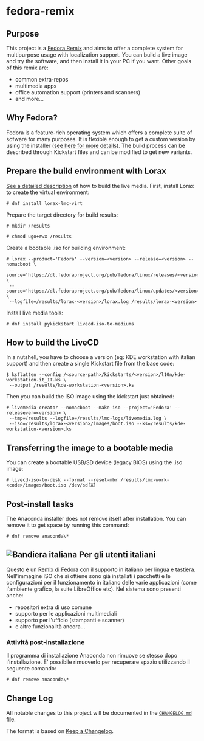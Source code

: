 # fedora-remix

## Purpose
This project is a [Fedora Remix][01] and aims to offer a complete system for multipurpose usage with localization support. You can build a live image and try the software, and then install it in your PC if you want.
Other goals of this remix are:

* common extra-repos
* multimedia apps
* office automation support (printers and scanners)
* and more...

## Why Fedora?
Fedora is a feature-rich operating system which offers a complete suite of sofware for many purposes. It is flexible enough to get a custom version by using the installer ([see here for more details][02]).  The build process can be described through Kickstart files and can be modified to get new variants.

## Prepare the build environment with Lorax
[See a detailed description][03] of how to build the live media.
First, install Lorax to create the virtual environment:

```
# dnf install lorax-lmc-virt
```

Prepare the target directory for build results:

```
# mkdir /results

# chmod ugo+rwx /results
```

Create a bootable .iso for building environment:

```
# lorax --product='Fedora' --version=<version> --release=<version> --nomacboot \
 --source='https://dl.fedoraproject.org/pub/fedora/linux/releases/<version>/Everything/x86_64/os/' \
 --source='https://dl.fedoraproject.org/pub/fedora/linux/updates/<version>/Everything/x86_64/' \
 --logfile=/results/lorax-<version>/lorax.log /results/lorax-<version>
```

Install live media tools:

```
# dnf install pykickstart livecd-iso-to-mediums
```

## How to build the LiveCD
In a nutshell, you have to choose a version (eg: KDE workstation with italian support) and then create a single Kickstart file from the base code:

```
$ ksflatten --config /<source-path>/kickstarts/<version>/l10n/kde-workstation-it_IT.ks \
 --output /results/kde-workstation-<version>.ks
```

Then you can build the ISO image using the kickstart just obtained:

```
# livemedia-creator --nomacboot --make-iso --project='Fedora' --releasever=<version> \
 --tmp=/results --logfile=/results/lmc-logs/livemedia.log \
 --iso=/results/lorax-<version>/images/boot.iso --ks=/results/kde-workstation-<version>.ks
```

## Transferring the image to a bootable media
You can create a bootable USB/SD device (legacy BIOS) using the .iso image:

```
# livecd-iso-to-disk --format --reset-mbr /results/lmc-work-<code>/images/boot.iso /dev/sd[X]
```

## Post-install tasks
The Anaconda installer does not remove itself after installation. You can remove it to get space by running this command:

```
# dnf remove anaconda\*
```

## ![Bandiera italiana][04] Per gli utenti italiani
Questo è un [Remix di Fedora][01] con il supporto in italiano per lingua e tastiera. Nell'immagine ISO che si ottiene sono già installati i pacchetti e le configurazioni per il funzionamento in italiano delle varie applicazioni (come l'ambiente grafico, la suite LibreOffice etc).
Nel sistema sono presenti anche:

* repositori extra di uso comune
* supporto per le applicazioni multimediali
* supporto per l'ufficio (stampanti e scanner)
* e altre funzionalità ancora...

### Attività post-installazione
Il programma di installazione Anaconda non rimuove se stesso dopo l'installazione. E' possibile rimuoverlo per recuperare spazio utilizzando il seguente comando:

```
# dnf remove anaconda\*
```

## Change Log
All notable changes to this project will be documented in the [`CHANGELOG.md`](CHANGELOG.md) file.

The format is based on [Keep a Changelog][05].

[01]: https://fedoraproject.org/wiki/Remix
[02]: https://en.wikipedia.org/wiki/Anaconda_(installer)
[03]: https://weldr.io/lorax/lorax.html
[04]: http://flagpedia.net/data/flags/mini/it.png
[05]: https://keepachangelog.com/
